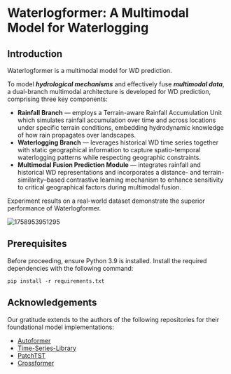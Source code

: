 # Waterlogformer: A Multimodal Model for Waterlogging

## Introduction

Waterlogformer is a multimodal model for WD prediction.

To model ***hydrological mechanisms*** and effectively fuse ***multimodal data***, a dual-branch multimodal architecture is developed for WD prediction, comprising three key components:

* **Rainfall Branch** — employs a Terrain-aware Rainfall Accumulation Unit which simulates rainfall accumulation over time and across locations under specific terrain conditions, embedding hydrodynamic knowledge of how rain propagates over landscapes.
* **Waterlogging Branch** — leverages historical WD time series together with static geographical information to capture spatio-temporal waterlogging patterns while respecting geographic constraints.
* **Multimodal Fusion Prediction Module** — integrates rainfall and historical WD representations and incorporates a distance- and terrain-similarity–based contrastive learning mechanism to enhance sensitivity to critical geographical factors during multimodal fusion.

Experiment results on a real-world dataset demonstrate the superior performance of Waterlogformer.


![1758953951295](https://github.com/CheneyNine/Waterlogformer/blob/main/image/README/1758953951295.png)



## Prerequisites

Before proceeding, ensure Python 3.9 is installed. Install the required dependencies with the following command:

```
pip install -r requirements.txt
```

## Acknowledgements

Our gratitude extends to the authors of the following repositories for their foundational model implementations:

- [Autoformer](https://github.com/thuml/Autoformer)
- [Time-Series-Library](https://github.com/thuml/Time-Series-Library)
- [PatchTST](https://github.com/yuqinie98/PatchTST)
- [Crossformer](https://github.com/Thinklab-SJTU/Crossformer)
